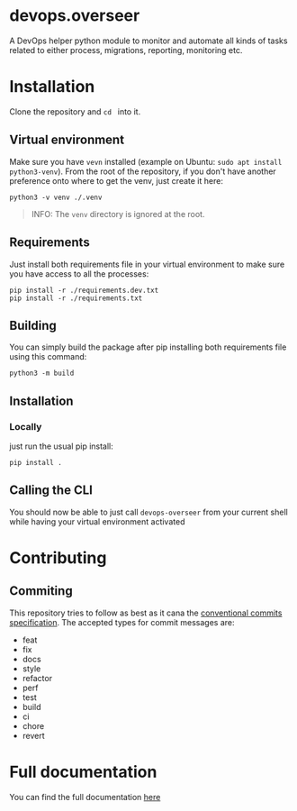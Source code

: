 # devops.overseer

A DevOps helper python module to monitor and automate all kinds of tasks related to either process, migrations, reporting, monitoring etc.

# Installation

Clone the repository and `cd ` into it.

## Virtual environment

Make sure you have `vevn` installed (example on Ubuntu: `sudo apt install python3-venv`).
From the root of the repository, if you don't have another preference onto where to get the venv, just create it here:

`python3 -v venv ./.venv`

> INFO: The `venv` directory is ignored at the root.

## Requirements

Just install both requirements file in your virtual environment to make sure you have access to all the processes:

```
pip install -r ./requirements.dev.txt
pip install -r ./requirements.txt
```

## Building

You can simply build the package after pip installing both requirements file using this command:

`python3 -m build`

## Installation

### Locally

just run the usual pip install:

`pip install .`

## Calling the CLI

You should now be able to just call `devops-overseer` from your current shell while having your virtual environment activated

# Contributing

## Commiting

This repository tries to follow as best as it cana the [conventional commits specification](https://www.conventionalcommits.org).
The accepted types for commit messages are:
- feat
- fix
- docs
- style
- refactor
- perf
- test
- build
- ci
- chore
- revert

# Full documentation

You can find the full documentation [here](https://mot0ko.github.io/devops.overseer/)
